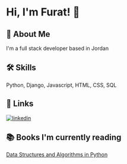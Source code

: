 
# Hi, I'm Furat! 👋


## 🚀 About Me
I'm a full stack developer based in Jordan


## 🛠 Skills
Python, Django, Javascript, HTML, CSS, SQL 


## 🔗 Links
[![linkedin](https://img.shields.io/badge/linkedin-0A66C2?style=for-the-badge&logo=linkedin&logoColor=white)](https://www.linkedin.com/in/furat-alsmadi/)


## 📚 Books I'm currently reading 
[Data Structures and Algorithms in Python](https://www.amazon.com/Structures-Algorithms-Python-Michael-Goodrich/dp/1118290275/ref=sr_1_2?crid=3PKCK9LMM4HNA&keywords=data+structures+and+algorithms+in+python&qid=1655382486&sprefix=Data+Structures+and+Algorithms+in+%2Caps%2C248&sr=8-2)
